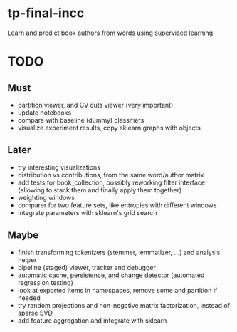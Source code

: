 tp-final-incc
=============

Learn and predict book authors from words using supervised learning

# TODO

## Must

- partition viewer, and CV cuts viewer (very important)
- update notebooks
- compare with baseline (dummy) classifiers
- visualize experiment results, copy sklearn graphs with objects

## Later

- try interesting visualizations
- distribution vs contributions, from the same word/author matrix
- add tests for book_collection, possibly reworking filter interface (allowing to stack them and finally apply them together)
- weighting windows
- comparer for two feature sets, like entropies with different windows
- integrate parameters with sklearn's grid search

## Maybe
- finish transforming tokenizers (stemmer, lemmatizer, ...) and analysis helper
- pipeline (staged) viewer, tracker and debugger
- automatic cache, persistence, and change detector (automated regression testing)
- look at exported items in namespaces, remove some and partition if needed
- try random projections and non-negative matrix factorization, instead of sparse SVD
- add feature aggregation and integrate with sklearn